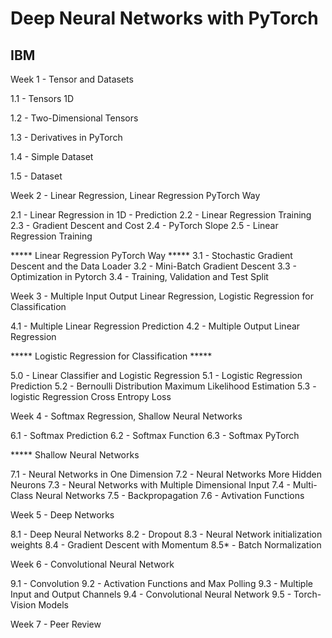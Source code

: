 # Deep Neural Networks with PyTorch
## IBM

Week 1 - Tensor and Datasets

1.1 - Tensors 1D

1.2 - Two-Dimensional Tensors

1.3 - Derivatives in PyTorch

1.4 - Simple Dataset

1.5 - Dataset

Week 2 - Linear Regression, Linear Regression PyTorch Way

2.1 - Linear Regression in 1D - Prediction
2.2 - Linear Regression Training
2.3 - Gradient Descent and Cost
2.4 - PyTorch Slope
2.5 - Linear Regression Training

***** Linear Regression PyTorch Way *****
3.1 - Stochastic Gradient Descent and the Data Loader
3.2 - Mini-Batch Gradient Descent
3.3 - Optimization in Pytorch
3.4 - Training, Validation and Test Split

Week 3 - Multiple Input Output Linear Regression, Logistic Regression for Classification

4.1 - Multiple Linear Regression Prediction
4.2 - Multiple Output Linear Regression

***** Logistic Regression for Classification *****

5.0 - Linear Classifier and Logistic Regression
5.1 - Logistic Regression Prediction
5.2 - Bernoulli Distribution Maximum Likelihood Estimation
5.3 - logistic Regression Cross Entropy Loss

Week 4 - Softmax Regression, Shallow Neural Networks

6.1 - Softmax Prediction
6.2 - Softmax Function
6.3 - Softmax PyTorch

***** Shallow Neural Networks

7.1 - Neural Networks in One Dimension
7.2 - Neural Networks More Hidden Neurons
7.3 - Neural Networks with Multiple Dimensional Input
7.4 - Multi-Class Neural Networks
7.5 - Backpropagation
7.6 - Avtivation Functions

Week 5 - Deep Networks

8.1 - Deep Neural Networks
8.2 - Dropout
8.3 - Neural Network initialization weights
8.4 - Gradient Descent with Momentum
8.5* - Batch Normalization

Week 6 - Convolutional Neural Network

9.1 - Convolution
9.2 - Activation Functions and Max Polling
9.3 - Multiple Input and Output Channels
9.4 - Convolutional Neural Network
9.5 - Torch-Vision Models


Week 7 - Peer Review 

